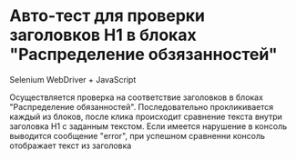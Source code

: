 <h1>Авто-тест для проверки заголовков H1 в блоках "Распределение обзязанностей"</h1>
<p>Selenium WebDriver + JavaScript</p>
<p>Осуществляется проверка на соответствие заголовков в блоках "Распределение обязанностей". Последовательно прокликивается каждый из блоков, после клика происходит сравнение текста внутри заголовка H1 с заданным текстом. Если имеется нарушение в консоль выводится сообщение "error", при успешном сравненни консоль отображает текст из заголовка</p>
